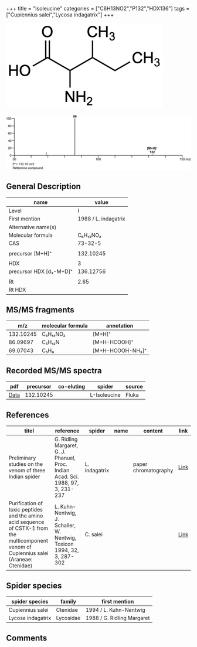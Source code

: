 +++
title = "Isoleucine"
categories = ["C6H13NO2","P132","HDX136"]
tags = ["Cupiennius salei","Lycosa indagatrix"]
+++

![](/img/Isoleucine.png)

![](/img_MSMS/132_Isoleucine.png)

## General Description

| name                    | value                |
|-------------------------|----------------------|
| Level                   | I                    |
| First mention           | 1988 / L. indagatrix |
| Alternative name(s)     |                      |
| Molecular formula       | C₆H₁₃NO₂             |
| CAS                     | 73-32-5              |
|                         |                      |
| precursor [M+H]⁺        | 132.10245            |
|                         |                      |
| HDX                     | 3                    |
| precursor HDX [d₃-M+D]⁺ | 136.12756            |
|                         |                      |
| Rt                      | 2.65                 |
| Rt HDX                  |                      |

## MS/MS fragments

| m/z       | molecular formula | annotation       |
|-----------|-------------------|------------------|
| 132.10245 | C₆H₁₄NO₂          | [M+H]⁺           |
| 86.09697  | C₅H₁₂N            | [M+H-HCOOH]⁺     |
| 69.07043  | C₅H₉              | [M+H-HCOOH-NH₃]⁺ |

## Recorded MS/MS spectra

| pdf                                 | precursor | co-eluting | spider       | source |
|-------------------------------------|-----------|------------|--------------|--------|
| [Data](/pdf/132_Isoeucine_2-65.pdf) | 132.10245 |            | L-Isoleucine | Fluka  |

## References

| titel                                                                                                                                      | reference                                                                        | spider        | name | content              | link                                                         |
|--------------------------------------------------------------------------------------------------------------------------------------------|----------------------------------------------------------------------------------|---------------|------|----------------------|--------------------------------------------------------------|
| Preliminary studies on the venom of three Indian spider                                                                                    | G. Ridling Margaret, G. J. Phanuel, Proc. Indian Acad. Sci. 1988, 97, 3, 231-237 | L. indagatrix |      | paper chromatography | [Link](https://www.ias.ac.in/article/fulltext/anml/097/03/0231-0237) |
| Purification of toxic peptides and the amino acid sequence of CSTX-1 from the multicomponent venom of Cupiennius salei (Araneae: Ctenidae) | L. Kuhn-Nentwig, J. Schaller, W. Nentwig, Toxicon 1994, 32, 3, 287-302           | C. salei      |      |                      | [Link](https://doi.org/10.1016/0041-0101(94)90082-5)                 |

## Spider species

| spider species    | family    | first mention              |
|-------------------|-----------|----------------------------|
| Cupiennius salei  | Ctenidae  | 1994 / L. Kuhn-Nentwig     |
| Lycosa indagatrix | Lycosidae | 1988 / G. Ridling Margaret |

## Comments